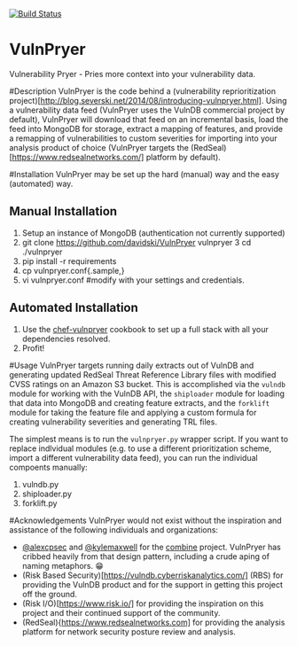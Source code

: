[![Build Status](https://secure.travis-ci.org/davidski/VulnPryer.png)](http://travis-ci.org/davidski/VulnPryer)

VulnPryer
=========

Vulnerability Pryer - Pries more context into your vulnerability data.

#Description
VulnPryer is the code behind a (vulnerability reprioritization project)[http://blog.severski.net/2014/08/introducing-vulnpryer.html]. 
Using a vulnerability data feed (VulnPryer uses the VulnDB commercial project by default), VulnPryer will 
download that feed on an incremental basis, load the feed into MongoDB for storage, extract a 
mapping of features, and provide a remapping of vulnerabilities to custom severities for importing 
into your analysis product of choice (VulnPryer targets the (RedSeal)[https://www.redsealnetworks.com/] platform by default).

#Installation
VulnPryer may be set up the hard (manual) way and the easy (automated) way.

## Manual Installation
1. Setup an instance of MongoDB (authentication not currently supported)
2. git clone https://github.com/davidski/VulnPryer vulnpryer
3  cd ./vulnpryer
4. pip install -r requirements
5. cp vulnpryer.conf{.sample,}
6. vi vulnpryer.conf #modify with your settings and credentials.

## Automated Installation
1. Use the [chef-vulnpryer](https://github.com/davidski/chef-vulnpryer) cookbook to set up a full stack with all your dependencies resolved.
2. Profit!

#Usage
VulnPryer targets running daily extracts out of VulnDB and generating updated RedSeal Threat 
Reference Library files with modified CVSS ratings on an Amazon S3 bucket. This is accomplished 
via the `vulndb` module for working with the VulnDB API, the `shiploader` module for loading that 
data into MongoDB and creating feature extracts, and the `forklift` module for taking the feature file and 
applying a custom formula for creating vulnerability severities and generating TRL files.

The simplest means is to run the `vulnpryer.py` wrapper script. If you want to replace indlvidual 
modules (e.g. to use a different prioritization scheme, import a different vulnerability data feed), 
you can run the individual compoents manually:

  1. vulndb.py
  2. shiploader.py
  3. forklift.py

#Acknowledgements
VulnPryer would not exist without the inspiration and assistance of the following individuals 
and organizations:
- [@alexcpsec](https://twitter.com/alexcpsec) and 
[@kylemaxwell](https://twitter.com/alexcpsec) for the 
[combine](https://github.com/mlsecproject/combine) project. VulnPryer has cribbed heavily from 
that design pattern, including a crude aping of naming metaphors. :grin:
- (Risk Based Security)[https://vulndb.cyberriskanalytics.com/] (RBS) 
for providing the VulnDB product and for the support in getting this project 
off the ground.
- (Risk I/O)[https://www.risk.io/] for providing the inspiration 
on this project and their continued support of the community.
- (RedSeal){https://www.redsealnetworks.com] for providing the analysis platform for network 
security posture review and analysis.